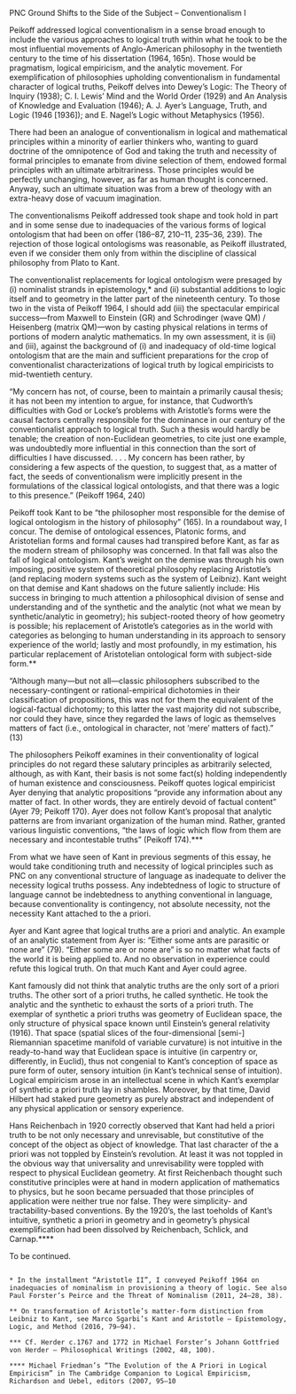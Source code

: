 PNC Ground Shifts to the Side of the Subject – Conventionalism I

Peikoff addressed logical conventionalism in a sense broad enough to include the various approaches to logical truth within what he took to be the most influential movements of Anglo-American philosophy in the twentieth century to the time of his dissertation (1964, 165n). Those would be pragmatism, logical empiricism, and the analytic movement. For exemplification of philosophies upholding conventionalism in fundamental character of logical truths, Peikoff delves into Dewey’s Logic: The Theory of Inquiry (1938); C. I. Lewis’ Mind and the World Order (1929) and An Analysis of Knowledge and Evaluation (1946); A. J. Ayer’s Language, Truth, and Logic (1946 [1936]); and E. Nagel’s Logic without Metaphysics (1956).

There had been an analogue of conventionalism in logical and mathematical principles within a minority of earlier thinkers who, wanting to guard doctrine of the omnipotence of God and taking the truth and necessity of formal principles to emanate from divine selection of them, endowed formal principles with an ultimate arbitrariness. Those principles would be perfectly unchanging, however, as far as human thought is concerned. Anyway, such an ultimate situation was from a brew of theology with an extra-heavy dose of vacuum imagination.

The conventionalisms Peikoff addressed took shape and took hold in part and in some sense due to inadequacies of the various forms of logical ontologism that had been on offer (186–87, 210–11, 235–36, 239). The rejection of those logical ontologisms was reasonable, as Peikoff illustrated, even if we consider them only from within the discipline of classical philosophy from Plato to Kant.

The conventionalist replacements for logical ontologism were presaged by (i) nominalist strands in epistemology,* and (ii) substantial additions to logic itself and to geometry in the latter part of the nineteenth century. To those two in the vista of Peikoff 1964, I should add (iii) the spectacular empirical success—from Maxwell to Einstein (GR) and Schrodinger (wave QM) / Heisenberg (matrix QM)—won by casting physical relations in terms of portions of modern analytic mathematics. In my own assessment, it is (ii) and (iii), against the background of (i) and inadequacy of old-time logical ontologism that are the main and sufficient preparations for the crop of conventionalist characterizations of logical truth by logical empiricists to mid-twentieth century.

“My concern has not, of course, been to maintain a primarily causal thesis; it has not been my intention to argue, for instance, that Cudworth’s difficulties with God or Locke’s problems with Aristotle’s forms were the causal factors centrally responsible for the dominance in our century of the conventionalist approach to logical truth. Such a thesis would hardly be tenable; the creation of non-Euclidean geometries, to cite just one example, was undoubtedly more influential in this connection than the sort of difficulties I have discussed. . . . My concern has been rather, by considering a few aspects of the question, to suggest that, as a matter of fact, the seeds of conventionalism were implicitly present in the formulations of the classical logical ontologists, and that there was a logic to this presence.” (Peikoff 1964, 240)

Peikoff took Kant to be “the philosopher most responsible for the demise of logical ontologism in the history of philosophy” (165). In a roundabout way, I concur. The demise of ontological essences, Platonic forms, and Aristotelian forms and formal causes had transpired before Kant, as far as the modern stream of philosophy was concerned. In that fall was also the fall of logical ontologism. Kant’s weight on the demise was through his own imposing, positive system of theoretical philosophy replacing Aristotle’s (and replacing modern systems such as the system of Leibniz). Kant weight on that demise and Kant shadows on the future saliently include: His success in bringing to much attention a philosophical division of sense and understanding and of the synthetic and the analytic (not what we mean by synthetic/analytic in geometry); his subject-rooted theory of how geometry is possible; his replacement of Aristotle’s categories as in the world with categories as belonging to human understanding in its approach to sensory experience of the world; lastly and most profoundly, in my estimation, his particular replacement of Aristotelian ontological form with subject-side form.**

“Although many—but not all—classic philosophers subscribed to the necessary-contingent or rational-empirical dichotomies in their classification of propositions, this was not for them the equivalent of the logical-factual dichotomy; to this latter the vast majority did not subscribe, nor could they have, since they regarded the laws of logic as themselves matters of fact (i.e., ontological in character, not ‘mere’ matters of fact).” (13)

The philosophers Peikoff examines in their conventionality of logical principles do not regard these salutary principles as arbitrarily selected, although, as with Kant, their basis is not some fact(s) holding independently of human existence and consciousness. Peikoff quotes logical empiricist Ayer denying that analytic propositions “provide any information about any matter of fact. In other words, they are entirely devoid of factual content” (Ayer 79; Peikoff 170). Ayer does not follow Kant’s proposal that analytic patterns are from invariant organization of the human mind. Rather, granted various linguistic conventions, “the laws of logic which flow from them are necessary and incontestable truths” (Peikoff 174).***

From what we have seen of Kant in previous segments of this essay, he would take conditioning truth and necessity of logical principles such as PNC on any conventional structure of language as inadequate to deliver the necessity logical truths possess. Any indebtedness of logic to structure of language cannot be indebtedness to anything conventional in language, because conventionality is contingency, not absolute necessity, not the necessity Kant attached to the a priori.

Ayer and Kant agree that logical truths are a priori and analytic. An example of an analytic statement from Ayer is: “Either some ants are parasitic or none are” (79). “Either some are or none are” is so no matter what facts of the world it is being applied to. And no observation in experience could refute this logical truth. On that much Kant and Ayer could agree.

Kant famously did not think that analytic truths are the only sort of a priori truths. The other sort of a priori truths, he called synthetic. He took the analytic and the synthetic to exhaust the sorts of a priori truth. The exemplar of synthetic a priori truths was geometry of Euclidean space, the only structure of physical space known until Einstein’s general relativity (1916). That space (spatial slices of the four-dimensional [semi-] Riemannian spacetime manifold of variable curvature) is not intuitive in the ready-to-hand way that Euclidean space is intuitive (in carpentry or, differently, in Euclid), thus not congenial to Kant’s conception of space as pure form of outer, sensory intuition (in Kant’s technical sense of intuition). Logical empiricism arose in an intellectual scene in which Kant’s exemplar of synthetic a priori truth lay in shambles. Moreover, by that time, David Hilbert had staked pure geometry as purely abstract and independent of any physical application or sensory experience.

Hans Reichenbach in 1920 correctly observed that Kant had held a priori truth to be not only necessary and unrevisable, but constitutive of the concept of the object as object of knowledge. That last character of the a priori was not toppled by Einstein’s revolution. At least it was not toppled in the obvious way that universality and unrevisability were toppled with respect to physical Euclidean geometry. At first Reichenbach thought such constitutive principles were at hand in modern application of mathematics to physics, but he soon became persuaded that those principles of application were neither true nor false. They were simplicity- and tractability-based conventions. By the 1920’s, the last toeholds of Kant’s intuitive, synthetic a priori in geometry and in geometry’s physical exemplification had been dissolved by Reichenbach, Schlick, and Carnap.****

To be continued.

~~~~~~~~~~~~~~~~

* In the installment “Aristotle II”, I conveyed Peikoff 1964 on inadequacies of nominalism in provisioning a theory of logic. See also Paul Forster’s Peirce and the Threat of Nominalism (2011, 24–28, 38).

** On transformation of Aristotle’s matter-form distinction from Leibniz to Kant, see Marco Sgarbi’s Kant and Aristotle – Epistemology, Logic, and Method (2016, 79–94).

*** Cf. Herder c.1767 and 1772 in Michael Forster’s Johann Gottfried von Herder – Philosophical Writings (2002, 48, 100).

**** Michael Friedman’s “The Evolution of the A Priori in Logical Empiricism” in The Cambridge Companion to Logical Empiricism, Richardson and Uebel, editors (2007, 95–10
